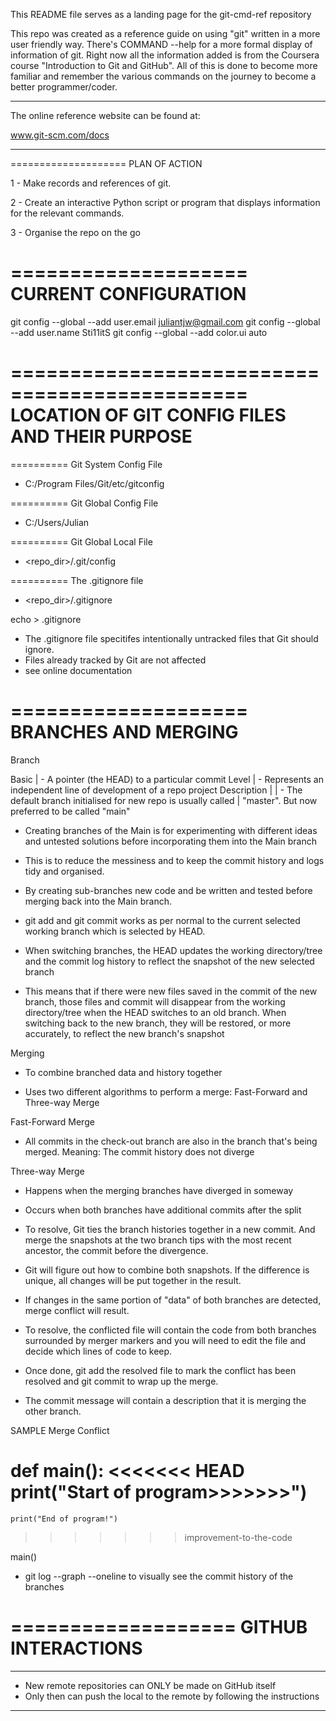 This README file serves as a landing page for the git-cmd-ref repository

This repo was created as a reference guide on using "git" written in a more user friendly way.
There's COMMAND --help for a more formal display of information of git.
Right now all the information added is from the Coursera course "Introduction to Git and GitHub".
All of this is done to become more familiar and remember the various commands on the journey to 
become a better programmer/coder.

********************
The online reference website can be found at:

www.git-scm.com/docs

********************

====================
PLAN OF ACTION

1 - Make records and references of git.

2 - Create an interactive Python script or program that displays information for the relevant 
    commands.
 
3 - Organise the repo on the go

====================
CURRENT CONFIGURATION
====================

git config --global --add user.email juliantjw@gmail.com
git config --global --add user.name Sti11itS
git config --global --add color.ui auto


==============================================
LOCATION OF GIT CONFIG FILES AND THEIR PURPOSE
==============================================

==========
Git System Config File
- C:/Program Files/Git/etc/gitconfig

==========
Git Global Config File
- C:/Users/Julian

==========
Git Global Local File
- <repo_dir>/.git/config


==========
The .gitignore file
- <repo_dir>/.gitignore

echo <file> > .gitignore

- The .gitignore file specitifes intentionally untracked files that Git should ignore.
- Files already tracked by Git are not affected
- see online documentation


====================
BRANCHES AND MERGING
====================

Branch

Basic       | - A pointer (the HEAD) to a particular commit
Level       | - Represents an independent line of development of a repo project
Description |
            | - The default branch initialised for new repo is usually called
            |   "master". But now preferred to be called "main"

- Creating branches of the Main is for experimenting with different ideas
  and untested solutions before incorporating them into the Main branch
- This is to reduce the messiness and to keep the commit history and logs tidy
  and organised.
- By creating sub-branches new code and be written and tested before merging
  back into the Main branch.

- git add and git commit works as per normal to the current selected working branch
  which is selected by HEAD.
- When switching branches, the HEAD updates the working directory/tree and the commit log 
  history to reflect the snapshot of the new selected branch
- This means that if there were new files saved in the commit of the new branch, those 
  files and commit will disappear from the working directory/tree when the HEAD switches 
  to an old branch. When switching back to the new branch, they will be restored, or more
  accurately, to reflect the new branch's snapshot


Merging

- To combine branched data and history together

- Uses two different algorithms to perform a merge:
  Fast-Forward and Three-way Merge

Fast-Forward Merge

- All commits in the check-out branch are also in the branch that's 
  being merged. Meaning: The commit history does not diverge

Three-way Merge

- Happens when the merging branches have diverged in someway
- Occurs when both branches have additional commits after the split
- To resolve, Git ties the branch histories together in a new commit. And merge
  the snapshots at the two branch tips with the most recent ancestor, the commit before
  the divergence. 
- Git will figure out how to combine both snapshots. If the difference is unique, all changes
  will be put together in the result.
- If changes in the same portion of "data" of both branches are detected, merge conflict
  will result.

- To resolve, the conflicted file will contain the code from both branches surrounded by merger 
  markers and you will need to edit the file and decide which lines of code to keep.
- Once done, git add the resolved file to mark the conflict has been resolved and git commit
  to wrap up the merge.
- The commit message will contain a description that it is merging the other branch.

SAMPLE Merge Conflict

def main():
<<<<<<< HEAD
    print("Start of program>>>>>>>")
=======
    print("End of program!")
>>>>>>> improvement-to-the-code

main()


- git log --graph --oneline to visually see the commit history of the branches



===================
GITHUB INTERACTIONS
===================

***************************************************************************
- New remote repositories can ONLY be made on GitHub itself
- Only then can push the local to the remote by following the instructions
***************************************************************************
